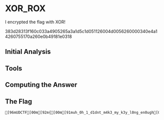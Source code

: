 # XOR_ROX
I encrypted the flag with XOR!

383d28313f160c033a4905265a3a1d5c1d051126004d0056260000340e4a14260755170a260e0b49181e0318

## Initial Analysis 



## Tools 



## Computing the Answer 



## The Flag 
```bash
[96mUDCTF[00m[92m{[00m[91muh_0h_1_d1dnt_m4k3_my_k3y_l0ng_en0ugh[00m[92m}[00m
```